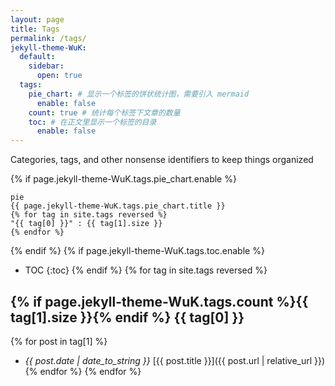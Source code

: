 ```yaml
---
layout: page
title: Tags
permalink: /tags/
jekyll-theme-WuK:
  default:
    sidebar:
      open: true
  tags:
    pie_chart: # 显示一个标签的饼状统计图，需要引入 mermaid
      enable: false
    count: true # 统计每个标签下文章的数量
    toc: # 在正文里显示一个标签的目录
      enable: false
---
```


Categories, tags, and other nonsense identifiers to keep things organized

{% if page.jekyll-theme-WuK.tags.pie_chart.enable %}

```mermaid
pie
{{ page.jekyll-theme-WuK.tags.pie_chart.title }}
{% for tag in site.tags reversed %}
"{{ tag[0] }}" : {{ tag[1].size }}
{% endfor %}
```

{% endif %}
{% if page.jekyll-theme-WuK.tags.toc.enable %}
- TOC
{:toc}
{% endif %}
{% for tag in site.tags reversed %}
## <span class="fa-layers fa-fw"><i class="fas fa-tag"></i>{% if page.jekyll-theme-WuK.tags.count %}<span class="fa-layers-counter">{{ tag[1].size }}</span>{% endif %}</span> {{ tag[0] }}

{% for post in tag[1] %}
- *{{ post.date | date_to_string }}* [{{ post.title }}]({{ post.url | relative_url }}){% endfor %}
{% endfor %}
